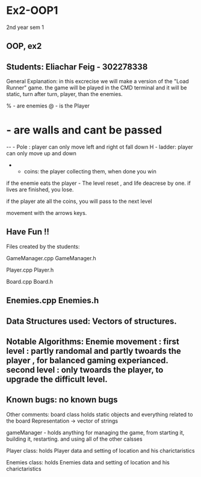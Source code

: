 # Ex2-OOP1
2nd year sem 1

OOP, ex2
-----------------------------
Students:
Eliachar Feig - 302278338
-----------------------------
General Explanation:
in this excrecise we will make a version of the "Load Runner" game.
the game will be played in the CMD terminal
and it will be static, turn after turn, player, than the enemies.

% - are enemies
@ - is the Player
# - are walls and cant be passed
-- - Pole : player can only move left and right ot fall down
H - ladder: player can only move up and down
* - coins: the player collecting them, when done you win

if the enemie eats the player - The level reset , and life deacrese by one.
if lives are finished, you lose.

if the player ate all the coins, you will pass to the next level

movement with the arrows keys.

Have Fun !!
-----------------------------
Files created by the students:

GameManager.cpp
GameManager.h

Player.cpp
Player.h

Board.cpp
Board.h

Enemies.cpp
Enemies.h
-----------------------------
Data Structures used:
Vectors of structures. 
-----------------------------
Notable Algorithms:
Enemie movement :
first level : 
partly randomal and partly twoards the player ,
for balanced gaming experianced.
second level :
only twoards the player,
to upgrade the difficult level.
-----------------------------
Known bugs:
no known bugs
-----------------------------
Other comments:
board class holds static objects and everything related to the board Representation -> vector of strings

gameManager - holds anything for managing the game, from starting it, building it, restarting. and using all of the other calsses

Player class: holds Player data and setting of location and his charictaristics

Enemies class: holds Enemies data and setting of location and his charictaristics
